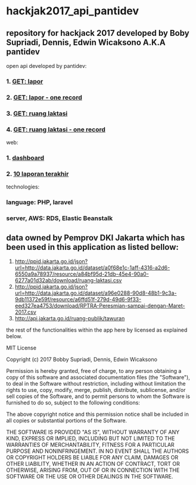 # hackjak2017_api_pantidev

## repository for hackjack 2017 developed by Boby Supriadi, Dennis, Edwin Wicaksono A.K.A pantidev

open api developed by pantidev:

### 1. [GET: lapor](http://awseb-e-e-awsebloa-19aedqm1ecvzp-1894315445.ap-southeast-1.elb.amazonaws.com/api/lapor)
### 2. [GET: lapor - one record](http://awseb-e-e-awsebloa-19aedqm1ecvzp-1894315445.ap-southeast-1.elb.amazonaws.com/api/lapor/1)
### 3. [GET: ruang laktasi](http://awseb-e-e-awsebloa-19aedqm1ecvzp-1894315445.ap-southeast-1.elb.amazonaws.com/api/rl)
### 4. [GET: ruang laktasi - one record](http://awseb-e-e-awsebloa-19aedqm1ecvzp-1894315445.ap-southeast-1.elb.amazonaws.com/api/rl/1)

web:

### 1. [dashboard](http://awseb-e-e-awsebloa-19aedqm1ecvzp-1894315445.ap-southeast-1.elb.amazonaws.com)
### 2. [10 laporan terakhir](http://awseb-e-e-awsebloa-19aedqm1ecvzp-1894315445.ap-southeast-1.elb.amazonaws.com/laporan)

technologies:
### language: PHP, laravel
### server, AWS: RDS, Elastic Beanstalk

## data owned by Pemprov DKI Jakarta which has been used in this application as listed bellow:

1. http://ppid.jakarta.go.id/json?url=http://data.jakarta.go.id/dataset/a0f68e1c-1aff-4316-a2d6-6550a9a78937/resource/a84bf95d-21db-45e4-90a0-6277a01d32ab/download/ruang-laktasi.csv
2. http://ppid.jakarta.go.id/json?url=http://data.jakarta.go.id/dataset/a96e0288-90d8-48b1-9c3a-9db11372e59f/resource/a6ffd51f-279d-49d6-9f33-eed327ea4753/download/RPTRA-Peresmian-sampai-dengan-Maret-2017.csv
3. http://api.jakarta.go.id/ruang-publik/tawuran

the rest of the functionalities within the app here by licensed as explained below.

MIT License

Copyright (c) 2017 Bobby Supriadi, Dennis, Edwin Wicaksono

Permission is hereby granted, free of charge, to any person obtaining a copy
of this software and associated documentation files (the "Software"), to deal
in the Software without restriction, including without limitation the rights
to use, copy, modify, merge, publish, distribute, sublicense, and/or sell
copies of the Software, and to permit persons to whom the Software is
furnished to do so, subject to the following conditions:

The above copyright notice and this permission notice shall be included in all
copies or substantial portions of the Software.

THE SOFTWARE IS PROVIDED "AS IS", WITHOUT WARRANTY OF ANY KIND, EXPRESS OR
IMPLIED, INCLUDING BUT NOT LIMITED TO THE WARRANTIES OF MERCHANTABILITY,
FITNESS FOR A PARTICULAR PURPOSE AND NONINFRINGEMENT. IN NO EVENT SHALL THE
AUTHORS OR COPYRIGHT HOLDERS BE LIABLE FOR ANY CLAIM, DAMAGES OR OTHER
LIABILITY, WHETHER IN AN ACTION OF CONTRACT, TORT OR OTHERWISE, ARISING FROM,
OUT OF OR IN CONNECTION WITH THE SOFTWARE OR THE USE OR OTHER DEALINGS IN THE
SOFTWARE.
